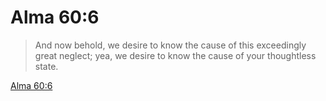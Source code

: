 # Alma 60:6

> And now behold, we desire to know the cause of this exceedingly great neglect; yea, we desire to know the cause of your thoughtless state.

[Alma 60:6](https://www.churchofjesuschrist.org/study/scriptures/bofm/alma/60?lang=eng&id=p6#p6)


